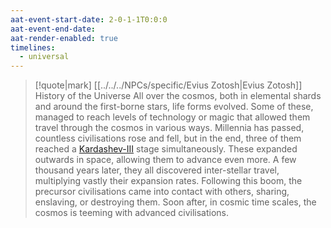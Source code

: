 ```yaml
---
aat-event-start-date: 2-0-1-1T0:0:0
aat-event-end-date: 
aat-render-enabled: true
timelines:
  - universal
---
```


> [!quote|mark] [[../../../NPCs/specific/Evius Zotosh|Evius Zotosh]]<br>History of the Universe
> All over the cosmos, both in elemental shards and around the first-borne stars, life forms evolved. Some of these, managed to reach levels of technology or magic that allowed them travel through the cosmos in various ways.
> Millennia has passed, countless civilisations rose and fell, but in the end, three of them reached a [Kardashev-III](onenote:Game%20System.one#Technology&section-id={F4B5F533-AED8-4749-B5F7-808512A72D86}&page-id={979BB230-98C6-4625-8357-2C36C6BAC01D}&object-id={9FDEFE45-7CE1-0537-2372-B9E1C77DA5BA}&12&base-path=https://d.docs.live.net/73fbda111a4ef6fc/Documents/System%20Intelligence) stage simultaneously. These expanded outwards in space, allowing them to advance even more. A few thousand years later, they all discovered inter-stellar travel, multiplying vastly their expansion rates.
> Following this boom, the precursor civilisations came into contact with others, sharing, enslaving, or destroying them. Soon after, in cosmic time scales, the cosmos is teeming with advanced civilisations.

